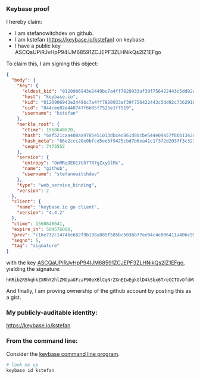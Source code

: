 ### Keybase proof

I hereby claim:

  * I am stefanowitchdev on github.
  * I am kstefan (https://keybase.io/kstefan) on keybase.
  * I have a public key ASCQaUPiRJvHpP94IJM68591ZCJEPF3ZLHNikQs2lZ1EFgo

To claim this, I am signing this object:

```json
{
  "body": {
    "key": {
      "eldest_kid": "0120906943e2449bc7a4ff7820933af39f756422443c5dd92c7362910b36959d44160a",
      "host": "keybase.io",
      "kid": "0120906943e2449bc7a4ff7820933af39f756422443c5dd92c7362910b36959d44160a",
      "uid": "844cee82e440747f6b85f7525e1ff519",
      "username": "kstefan"
    },
    "merkle_root": {
      "ctime": 1568648620,
      "hash": "6af521caa408aa9785e51013dbcec861d80cbe544e09a57f86b1342c6bf4a65ff31fcaeff168acfbf9e4cd556dc765263d58f0f9cdbae76117da9a42d04efc59",
      "hash_meta": "86e2ccc20e0bfcd5ee5f9425cbd7b6ea41c1f3f2d2037f3c3232a049ba8e7a7d",
      "seqno": 7473552
    },
    "service": {
      "entropy": "OnMRqOEU17Uh7TX7gZxyGlMx",
      "name": "github",
      "username": "stefanowitchdev"
    },
    "type": "web_service_binding",
    "version": 2
  },
  "client": {
    "name": "keybase.io go client",
    "version": "4.4.2"
  },
  "ctime": 1568648641,
  "expire_in": 504576000,
  "prev": "c16e732c1474be682f9b198a885f585bc503bb77ee04c4e006411a406c954e64",
  "seqno": 5,
  "tag": "signature"
}
```

with the key [ASCQaUPiRJvHpP94IJM68591ZCJEPF3ZLHNikQs2lZ1EFgo](https://keybase.io/kstefan), yielding the signature:

```
hKRib2R5hqhkZXRhY2hlZMOpaGFzaF90eXBlCqNrZXnEIwEgkGlD4kSbx6T/eCCTOvOfdWQiRDxd2SxzYpELNpWdRBYKp3BheWxvYWTESpcCBcQgwW5zLBR0vmgvmxmKiF9YW8UDu3fuBMTgBkEaQGyVTmTEIAxYZpXgmPiILCun27kM9Z4+3zf2lp4/EcPxUT2lRbC4AgHCo3NpZ8RAV/V6JSqQmkvlnmrZ776zc7GFSp35f8VGPdV9B586nlu7zsm6pjsunDj2acpGP7v5+PO59uGBvZQi/NukCWjKBahzaWdfdHlwZSCkaGFzaIKkdHlwZQildmFsdWXEIFaxjD2c20OcaduRt9H9bjPdl/kqpJZVoYImlIBwRMj4o3RhZ80CAqd2ZXJzaW9uAQ==

```

And finally, I am proving ownership of the github account by posting this as a gist.

### My publicly-auditable identity:

https://keybase.io/kstefan

### From the command line:

Consider the [keybase command line program](https://keybase.io/download).

```bash
# look me up
keybase id kstefan
```
